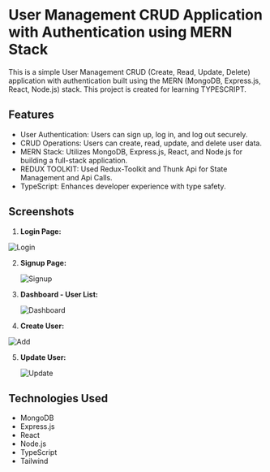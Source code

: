 # User Management CRUD Application with Authentication using MERN Stack

This is a simple User Management CRUD (Create, Read, Update, Delete) application with authentication built using the MERN (MongoDB, Express.js, React, Node.js) stack. This project is created for learning TYPESCRIPT.

## Features

- User Authentication: Users can sign up, log in, and log out securely.
- CRUD Operations: Users can create, read, update, and delete user data.
- MERN Stack: Utilizes MongoDB, Express.js, React, and Node.js for building a full-stack application.
- REDUX TOOLKIT: Used Redux-Toolkit and Thunk Api for State Management and Api Calls.
- TypeScript: Enhances developer experience with type safety.

## Screenshots

1. **Login Page:**

  ![Login](https://github.com/VishuBanotra/Test/assets/111637458/d0f96949-6faa-489d-8d7a-348721b43db6)

2. **Signup Page:**

   ![Signup](https://github.com/VishuBanotra/Test/assets/111637458/d1ad4e9c-22fb-4337-b879-bed238a40b49)

3. **Dashboard - User List:**

   ![Dashboard](https://github.com/VishuBanotra/Test/assets/111637458/c0aac3a2-ccf8-4e89-b326-bc5b445b4004)

4. **Create User:**
    
  ![Add](https://github.com/VishuBanotra/Test/assets/111637458/10ed893d-1126-40cb-81c2-b1fa9d3b5464)

5. **Update User:**

   ![Update](https://github.com/VishuBanotra/Test/assets/111637458/836a2eda-0707-4279-912a-15ef71363df9)

## Technologies Used

- MongoDB
- Express.js
- React
- Node.js
- TypeScript
- Tailwind

